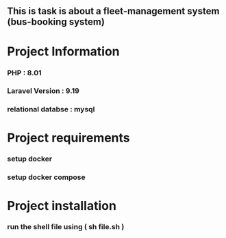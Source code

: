 ## This is task is about a fleet-management system (bus-booking system) 

# Project Information
### PHP : 8.01
### Laravel Version : 9.19
### relational databse : mysql

# Project requirements

### setup docker
### setup docker compose


# Project installation
### run the shell file using  ( sh file.sh )